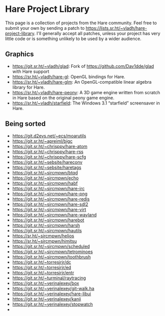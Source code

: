 # Hare Project Library

This page is a collection of projects from the Hare community. Feel free to
submit your own by sending a patch to
https://lists.sr.ht/~vladh/hare-project-library. I'll generally accept all
patches, unless your project has very little code or is something unlikely
to be used by a wider audience.

## Graphics

* https://git.sr.ht/~vladh/glad: Fork of https://github.com/Dav1dde/glad with Hare support
* https://sr.ht/~vladh/hare-gl: OpenGL bindings for Hare.
* https://sr.ht/~vladh/hare-glm: An OpenGL-compatible linear algebra library for Hare.
* https://sr.ht/~vladh/hare-peony: A 3D game engine written from scratch in Hare based on the original peony game engine.
* https://sr.ht/~vladh/starfield: The Windows 3.1 “starfield” screensaver in Hare.

## Being sorted

* https://git.d2evs.net/~ecs/moarutils
* https://git.sr.ht/~apreiml/bigc
* https://git.sr.ht/~chrisppy/hare-atom
* https://git.sr.ht/~chrisppy/hare-rss
* https://git.sr.ht/~chrisppy/hare-scfg
* https://git.sr.ht/~sebsite/hareconv
* https://git.sr.ht/~sebsite/haretags
* https://git.sr.ht/~sircmpwn/btqd
* https://git.sr.ht/~sircmpwn/echo
* https://git.sr.ht/~sircmpwn/habf
* https://git.sr.ht/~sircmpwn/hare-irc
* https://git.sr.ht/~sircmpwn/hare-png
* https://git.sr.ht/~sircmpwn/hare-redis
* https://git.sr.ht/~sircmpwn/hare-sdl2
* https://git.sr.ht/~sircmpwn/hare-virt
* https://git.sr.ht/~sircmpwn/hare-wayland
* https://git.sr.ht/~sircmpwn/harebot
* https://git.sr.ht/~sircmpwn/harsh
* https://git.sr.ht/~sircmpwn/hautils
* https://sr.ht/~sircmpwn/helios
* https://sr.ht/~sircmpwn/himitsu
* https://git.sr.ht/~sircmpwn/scheduled
* https://git.sr.ht/~sircmpwn/tetrominoes
* https://git.sr.ht/~sircmpwn/toothbrush
* https://git.sr.ht/~torresjrjr/dc
* https://git.sr.ht/~torresjrjr/ed
* https://git.sr.ht/~torresjrjr/entr
* https://git.sr.ht/~turminal/raytracing
* https://git.sr.ht/~yerinalexey/box
* https://git.sr.ht/~yerinalexey/git-walk.ha
* https://git.sr.ht/~yerinalexey/hare-libui
* https://git.sr.ht/~yerinalexey/kanji
* https://git.sr.ht/~yerinalexey/stopwatch
* 
